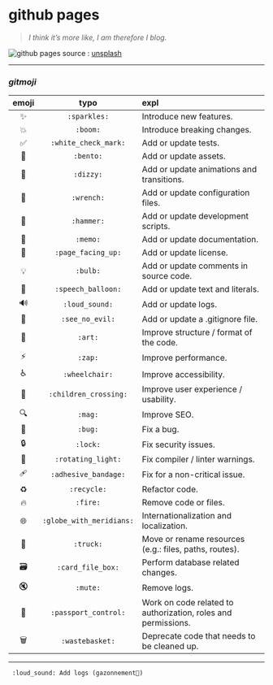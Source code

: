 # github pages

> *I think it’s more like, I am therefore I blog.*

![github pages](https://images.unsplash.com/photo-1455390582262-044cdead277a "github pages")
source : [unsplash](https://unsplash.com)

---

### ___gitmoji___

| emoji | typo | expl |
|:-----:|:----:|:-----|
| ✨ | `:sparkles:`             | Introduce new features. |
| 💥 | `:boom:`                 | Introduce breaking changes. |
| ✅ | `:white_check_mark:`     | Add or update tests. |
| 🍱 | `:bento:`                | Add or update assets. |
| 💫 | `:dizzy:`                | Add or update animations and transitions. |
| 🔧 | `:wrench:`               | Add or update configuration files. |
| 🔨 | `:hammer:`               | Add or update development scripts. |
| 📝 | `:memo:`                 | Add or update documentation. |
| 📄 | `:page_facing_up:`       | Add or update license. |
| 💡 | `:bulb:`                  | Add or update comments in source code. |
| 💬 | `:speech_balloon:`       | Add or update text and literals. |
| 🔊 | `:loud_sound:`           | Add or update logs. |
| 🙈 | `:see_no_evil:`          | Add or update a .gitignore file. |
| 🎨 | `:art:`                  | Improve structure / format of the code. |
| ⚡️ | `:zap:`                  | Improve performance. |
| ♿️ | `:wheelchair:`           | Improve accessibility. |
| 🚸 | `:children_crossing:`    | Improve user experience / usability. |
| 🔍 | `:mag:`                  | Improve SEO. |
| 🐛 | `:bug:`                  | Fix a bug. |
| 🔒 | `:lock:`                 | Fix security issues. |
| 🚨 | `:rotating_light:`       | Fix compiler / linter warnings. |
| 🩹 | `:adhesive_bandage:`     | Fix for a non-critical issue. |
| ♻️ | `:recycle:`              | Refactor code. |
| 🔥 | `:fire:`                 | Remove code or files. |
| 🌐 | `:globe_with_meridians:` | Internationalization and localization. |
| 🚚 | `:truck:`                | Move or rename resources (e.g.: files, paths, routes). |
| 🗃 | `:card_file_box:`         | Perform database related changes. |
| 🔇 | `:mute:`                 | Remove logs. |
| 🛂 | `:passport_control:`     | Work on code related to authorization, roles and permissions. |
| 🗑 | `:wastebasket:`           | Deprecate code that needs to be cleaned up. |

---

     :loud_sound: Add logs (gazonnement🌱)


